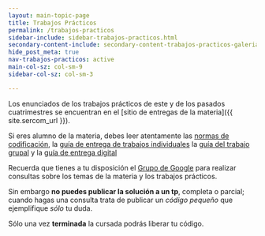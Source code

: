 ```yaml
---
layout: main-topic-page
title: Trabajos Prácticos
permalink: /trabajos-practicos
sidebar-include: sidebar-trabajos-practicos.html
secondary-content-include: secondary-content-trabajos-practicos-galeria.html
hide_post_meta: true
nav-trabajos-practicos: active
main-col-sz: col-sm-9
sidebar-col-sz: col-sm-3

---
```


Los enunciados de los trabajos prácticos de este y de los pasados
cuatrimestres se encuentran en el [sitio de entregas de la materia]({{ site.sercom_url }}).

Si eres alumno de la materia, debes leer atentamente las
<a href="/normas-cpplint" target="_self">normas de codificación</a>,
la <a href="/guia-entregas-tp-individual" target="_self">guía de entrega de trabajos individuales</a>
la <a href="/guia-entregas-tp-final" target="_self">guía del trabajo grupal</a>
y la <a href="/guia-electronica" target="_self">guía de entrega digital</a>

Recuerda que tienes a tu disposición el
[Grupo de Google](https://groups.google.com/forum/#!forum/tallerdeprogramacion)
para realizar consultas sobre los temas de la materia y los trabajos prácticos.

Sin embargo **no puedes publicar la solución a un tp**, completa o parcial;
cuando hagas una consulta trata de publicar un *código pequeño* que ejemplifique
*sólo* tu duda.

Sólo una vez **terminada** la cursada podrás liberar tu código.

<!--
*Proximamente*
Mostramos aquí algunos de los trabajos realizados en cuatrimestres pasados;
la autoría de estos les corresponde únicamente a sus desarrolladores, los alumnos.
-->
